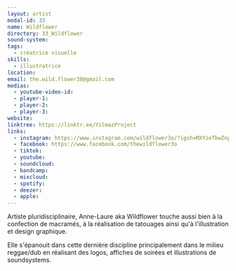 ```yaml
---
layout: artist
modal-id: 33
name: Wildflower
directory: 33_Wildflower
sound-system: 
tags: 
  - créatrice visuelle
skills: 
  - illustratrice
location:
email: the.wild.flower38@gmail.com
medias:
  - youtube-video-id: 
  - player-1:
  - player-2: 
  - player-3: 
website: 
linktree: https://linktr.ee/YilmazProject
links:
  - instagram: https://www.instagram.com/wildflower3o/?igsh=MXYzeTkwZnpqcWltMw%3D%3D&utm_source=qr
  - facebook: https://www.facebook.com/thewildflower3o
  - tiktok: 
  - youtube: 
  - soundcloud: 
  - bandcamp: 
  - mixcloud: 
  - spotify: 
  - deezer:
  - apple: 
---
```


Artiste pluridisciplinaire, Anne-Laure aka Wildflower touche aussi bien à la confection de macramés, à la réalisation de tatouages ainsi qu'à l'illustration et design graphique. 

Elle s'épanouit dans cette dernière discipline principalement dans le milieu reggae/dub en réalisant des logos, affiches de soirées et illustrations de soundsystems.
